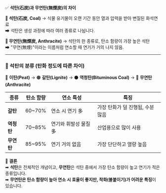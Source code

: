 ﻿✅ **석탄(石炭)과 무연탄(無煙炭)의 차이**  

**🔹 석탄(石炭, Coal)** → 식물 유기물이 오랜 기간 동안 열과 압력을 받아 변질된 화석연료  
➡ 석탄은 생성 과정에 따라 여러 종류로 나뉩니다.  

**🔹 무연탄(無煙炭, Anthracite)** → 석탄의 한 종류로, 탄소 함량이 가장 높은 석탄  
➡ "무연(無煙)"이라는 이름처럼 연소할 때 연기가 거의 나지 않음.  

---

### **📌 석탄의 분류 (탄화 정도에 따른 차이)**  
🌱 **이탄(Peat)** → 🟤 **갈탄(Lignite)** → ⚫ **역청탄(Bituminous Coal)** → 🔵 **무연탄(Anthracite)**  

| 종류 | 탄소 함량 | 연소 특성 | 특징 |
|------|---------|---------|------|
| **갈탄** | 60~70% | 연소 시 연기 多 | 가장 탄화가 덜 진행됨, 수분 많음 |
| **역청탄** | 70~85% | 연기와 휘발성 물질 多 | 산업용으로 많이 사용 |
| **무연탄** | 85~95% | 연기 거의 없음 | 가장 단단하고 열량 높음 |

📌 **결론**  
➡ **석탄**은 전체적인 개념이고, **무연탄**은 석탄 중에서 가장 탄소 함량이 높고 연기가 적은 종류입니다.  
➡ **무연탄은 탄소 함량이 높아 연소 시 효율이 좋지만, 착화(불붙이기)가 어려운 특징**이 있습니다.